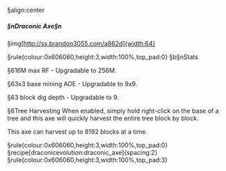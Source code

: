 §align:center
##### §nDraconic Axe§n

§img[http://ss.brandon3055.com/a862d]{width:64}

§rule{colour:0x606060,height:3,width:100%,top_pad:0}
§b§nStats

§616M max RF - Upgradable to 256M.

§63x3 base mining AOE - Upgradable to 9x9.

§63 block dig depth - Upgradable to 9.

§6Tree Harvesting
When enabled, simply hold right-click on the base of a tree and this axe will quickly harvest the entire tree block by block.

This axe can harvest up to 8192 blocks at a time. 

§rule{colour:0x606060,height:3,width:100%,top_pad:0}
§recipe[draconicevolution:draconic_axe]{spacing:2}
§rule{colour:0x606060,height:3,width:100%,top_pad:3}